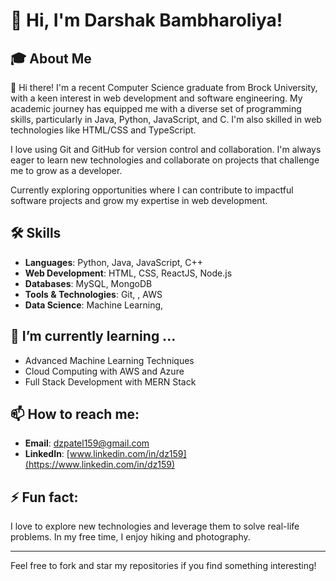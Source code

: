 # 👋 Hi, I'm Darshak Bambharoliya!

## 🎓 About Me
👋 Hi there! I'm a recent Computer Science graduate from Brock University, with a keen interest in web development and software engineering. My academic journey has equipped me with a diverse set of programming skills, particularly in Java, Python, JavaScript, and C. I'm also skilled in web technologies like HTML/CSS and TypeScript.

I love using Git and GitHub for version control and collaboration. I'm always eager to learn new technologies and collaborate on projects that challenge me to grow as a developer.

Currently exploring opportunities where I can contribute to impactful software projects and grow my expertise in web development.

## 🛠 Skills
- **Languages**: Python, Java, JavaScript, C++
- **Web Development**: HTML, CSS, ReactJS, Node.js
- **Databases**: MySQL, MongoDB
- **Tools & Technologies**: Git, , AWS
- **Data Science**: Machine Learning,

## 🌱 I’m currently learning ...
- Advanced Machine Learning Techniques
- Cloud Computing with AWS and Azure
- Full Stack Development with MERN Stack

## 📫 How to reach me:
- **Email**: [dzpatel159@gmail.com](mailto:dzpatel159@gmail.com)
- **LinkedIn**: [www.linkedin.com/in/dz159](https://www.linkedin.com/in/dz159)

## ⚡ Fun fact: 
I love to explore new technologies and leverage them to solve real-life problems. In my free time, I enjoy hiking and photography.

---
Feel free to fork and star my repositories if you find something interesting!

